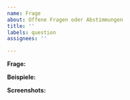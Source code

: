 ```yaml
---
name: Frage
about: Offene Fragen oder Abstimmungen
title: ''
labels: question
assignees: ''

---
```


**Frage:**


**Beispiele:**


**Screenshots:**
